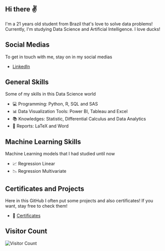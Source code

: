 ## Hi there ✌
I'm a 21 years old student from Brazil that's love to solve data problems! Currently, I'm studying Data Science and Artificial Intelligence. I love ducks! 


## Social Medias 
To get in touch with me, stay on in my social medias
- [LinkedIn](https://www.linkedin.com/in/victor-resende-508b75196/)


## General Skills
Some of my skills in this Data Science world
- 💻 Programming: Python, R, SQL and SAS
- 📊 Data Visualization Tools: Power BI, Tableau and Excel
- 📚 Knowledges: Statistic, Differential Calculus and Data Analytics
- 📃 Reports: LaTeX and Word


## Machine Learning Skills 
Machine Learning models that I had studied until now
- 📈 Regression Linear 
- 📉 Regression Multivariate 


## Certificates and Projects 
Here in this GitHub I often put some projects and also certificates! If you want, stay free to check them! 

- 📂 [Certificates](https://github.com/victoresende19/Certificates) 

## Visitor Count
![Visitor Count](https://profile-counter.glitch.me/{victoresende19}/count.svg)
